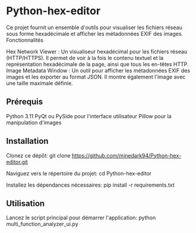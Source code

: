 # Python-hex-editor

Ce projet fournit un ensemble d'outils pour visualiser les fichiers réseau sous forme hexadécimale et afficher les métadonnées EXIF des images.
Fonctionnalités

Hex Network Viewer : Un visualiseur hexadécimal pour les fichiers réseau (HTTP/HTTPS). Il permet de voir à la fois le contenu textuel et la représentation hexadécimale de la page, ainsi que tous les en-têtes HTTP.
Image Metadata Window : Un outil pour afficher les métadonnées EXIF des images et les exporter au format JSON. Il montre également l'image avec une taille maximale définie.

## Prérequis

Python 3.11
PyQt ou PySide pour l'interface utilisateur
Pillow pour la manipulation d'images

## Installation

Clonez ce dépôt:
  git clone https://github.com/minedark94/Python-hex-editor.git

Naviguez vers le répertoire du projet:
  cd Python-hex-editor

Installez les dépendances nécessaires:
  pip install -r requirements.txt

## Utilisation

Lancez le script principal pour démarrer l'application:
  python multi_function_analyzer_ui.py



  
